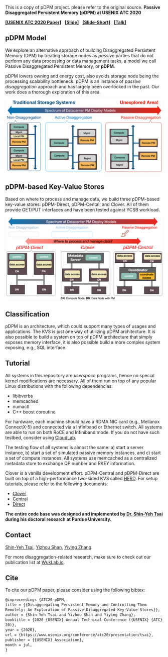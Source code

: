 This is a copy of pDPM project. please refer to the original source. 
__Passive Disaggregated Persistent Memory (pDPM) at USENIX ATC 2020__

[**[USENIX ATC 2020 Paper]**](https://www.usenix.org/conference/atc20/presentation/tsai)  &nbsp;
[**[Slide]**](./Documentation/ATC20-pDPM-slides.pdf)  &nbsp;
[**[Slide-Short]**](./Documentation/ATC20-pDPM-slides-short.pdf) &nbsp;
[**[Talk]**](https://www.usenix.org/conference/atc20/presentation/tsai)

## pDPM Model

We explore an alternative approach of building Disaggregated Persistent Memory (DPM) by treating storage nodes as _passive_ parties that do not perform any data processing or data management tasks, a model we call Passive Disaggregated Persistent Memory, or __pDPM__.

pDPM lowers owning and energy cost, also avoids storage node being the processing scalability bottleneck. pDPM is an instance of _passive disaggregation_ approach and has largely been overlooked in the past. Our work does a thorough exploration of this area.

<p align="center">
<img src="./Documentation/disaggregation-research-spectrum.png">
</p>

## pDPM-based Key-Value Stores

Based on where to process and manage data, we build three pDPM-based key-value stores: pDPM-Direct, pDPM-Cental, and Clover. All of them provide GET/PUT interfaces and have been tested against YCSB workload.

<!-- Both pDPM-Direct and pDPM-Central are developed based on [HERD](https://github.com/efficient/rdma_bench/tree/master/herd). -->

<p align="center">
<img src="./Documentation/pDPM-systems.png">
</p>

## Classification 

pDPM is an architecture, which could support many types of usages and applications.
The KVS is just one way of utilizing pDPM architecture.
It is also possible to build a system on top of pDPM architecture that simply exposes memory interface,
it is also possible build a more complex system exposing, e.g., SQL interface.

## Tutorial

All systems in this repository are _userspace_ programs, hence no special kernel modifications are necessary. All of them run on top of any popular Linux distributions with the following dependencies:
- libibverbs
- memcached
- numactl
- C++ boost coroutine

For hardware, each machine should have a RDMA NIC card (e.g., Mellanox ConnectX-5) and connected via a Infiniband or Ethernet switch. All systems are able to run on both RoCE and Infiniband mode. If you do not have such testbed, consider using [CloudLab](https://www.cloudlab.us/).

The testing flow of all systems is almost the same: a) start a server instance, b) start a set of simulated passive memory instances, and c) start a set of compute instances. All systems use memcached as a centralized metadata store to exchange QP number and RKEY information.

Clover is a vanilla development effort. pDPM-Central and pDPM-Direct are built on top of a high-performance two-sided KVS called [HERD](https://github.com/efficient/rdma_bench/tree/master/herd). For setup tutorials, please refer to the following documents:
- [Clover](./Documentation/clover.md)
- [Central](./Documentation/central.md)
- [Direct](./Documentation/direct.md)

**The entire code base was designed and implemented by [Dr. Shin-Yeh Tsai](https://www.cs.purdue.edu/homes/tsai46/) during his doctoral research at Purdue University.**

## Contact

[Shin-Yeh Tsai](https://www.cs.purdue.edu/homes/tsai46/),
[Yizhou Shan](http://lastweek.io),
[Yiying Zhang](https://cseweb.ucsd.edu/~yiying/).

For more disaggregation-related research, make sure to check out our publication list at [WukLab.io](http://wuklab.io).

## Cite

To cite our pDPM paper, please consider using the following bibtex:

```
@inproceedings {ATC20-pDPM,
title = {{Disaggregating Persistent Memory and Controlling Them Remotely: An Exploration of Passive Disaggregated Key-Value Stores}},
author = {Shin-Yeh Tsai and Yizhou Shan and Yiying Zhang},
booktitle = {2020 {USENIX} Annual Technical Conference ({USENIX} {ATC} 20)},
year = {2020},
url = {https://www.usenix.org/conference/atc20/presentation/tsai},
publisher = {{USENIX} Association},
month = jul,
}
```
